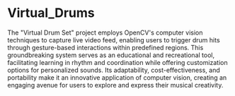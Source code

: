 # Virtual_Drums

The "Virtual Drum Set" project employs OpenCV's computer vision techniques to capture live video feed, enabling users to trigger drum hits through gesture-based interactions within predefined regions. This groundbreaking system serves as an educational and recreational tool, facilitating learning in rhythm and coordination while offering customization options for personalized sounds. Its adaptability, cost-effectiveness, and portability make it an innovative application of computer vision, creating an engaging avenue for users to explore and express their musical creativity.
